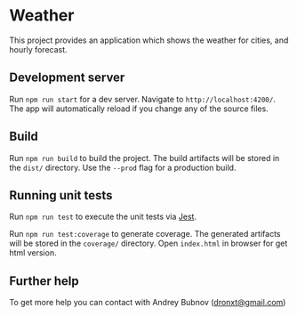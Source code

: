 # Weather

This project provides an application which shows the weather for cities, and hourly forecast.

## Development server

Run `npm run start` for a dev server. Navigate to `http://localhost:4200/`. The app will automatically reload if you change any of the source files.

## Build

Run `npm run build` to build the project. The build artifacts will be stored in the `dist/` directory. Use the `--prod` flag for a production build.

## Running unit tests

Run `npm run test` to execute the unit tests via [Jest](https://jestjs.io/).

Run `npm run test:coverage` to generate coverage. The generated artifacts will be stored in the `coverage/` directory. Open `index.html` in browser for get html version.

## Further help

To get more help you can contact with Andrey Bubnov (dronxt@gmail.com)
